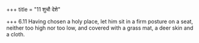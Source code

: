 +++
title = "11 शुचौ देशे"

+++
6.11 Having chosen a holy place, let him sit in a firm posture on a
seat, neither too high nor too low, and covered with a grass mat, a deer
skin and a cloth.
